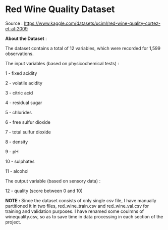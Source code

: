 # Red Wine Quality Dataset

Source : https://www.kaggle.com/datasets/uciml/red-wine-quality-cortez-et-al-2009

**About the Dataset** :

The dataset contains a total of 12 variables, which were recorded for 1,599 observations.

The input variables (based on physicochemical tests) : 

1 - fixed acidity

2 - volatile acidity

3 - citric acid

4 - residual sugar

5 - chlorides

6 - free sulfur dioxide

7 - total sulfur dioxide

8 - density

9 - pH

10 - sulphates

11 - alcohol

The output variable (based on sensory data) :

12 - quality (score between 0 and 10)

**NOTE :** Since the dataset consists of only single csv file, I have manually partitioned it in two files, red_wine_train.csv and red_wine_val.csv for training and validation purposes. I have renamed some coulmns of winequality.csv, so as to save time in data processing in each section of the project.
